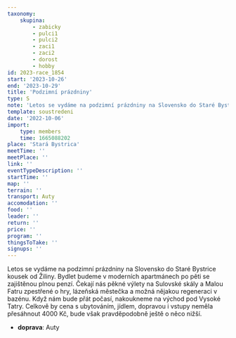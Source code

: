 ```yaml
---
taxonomy:
    skupina:
        - zabicky
        - pulci1
        - pulci2
        - zaci1
        - zaci2
        - dorost
        - hobby
id: 2023-race_1854
start: '2023-10-26'
end: '2023-10-29'
title: 'Podzimní prázdniny'
type: S
note: 'Letos se vydáme na podzimní prázdniny na Slovensko do Staré Bystrice kousek od Žiliny. Bydlet budeme v moderních apartmánech po pěti se zajištěnou plnou penzí. Čekají nás pěkné výlety na Sulovské skály a Malou Fatru zpestřené o hry, lázeňská městečka a možná nějakou regeneraci v bazénu. Když nám bude přát počasí, nakoukneme na východ pod Vysoké Tatry. Celkově by cena s ubytováním, jídlem, dopravou i vstupy neměla přesáhnout 4000 Kč, bude však pravděpodobně ještě o něco nižší.'
template: soustredeni
date: '2022-10-06'
import:
    type: members
    time: 1665088202
place: 'Stará Bystrica'
meetTime: ''
meetPlace: ''
link: ''
eventTypeDescription: ''
startTime: ''
map: ''
terrain: ''
transport: Auty
accomodation: ''
food: ''
leader: ''
return: ''
price: ''
program: ''
thingsToTake: ''
signups: ''
---
```


Letos se vydáme na podzimní prázdniny na Slovensko do Staré Bystrice kousek od Žiliny. Bydlet budeme v moderních apartmánech po pěti se zajištěnou plnou penzí. Čekají nás pěkné výlety na Sulovské skály a Malou Fatru zpestřené o hry, lázeňská městečka a možná nějakou regeneraci v bazénu. Když nám bude přát počasí, nakoukneme na východ pod Vysoké Tatry. Celkově by cena s ubytováním, jídlem, dopravou i vstupy neměla přesáhnout 4000 Kč, bude však pravděpodobně ještě o něco nižší.
* **doprava**: Auty
